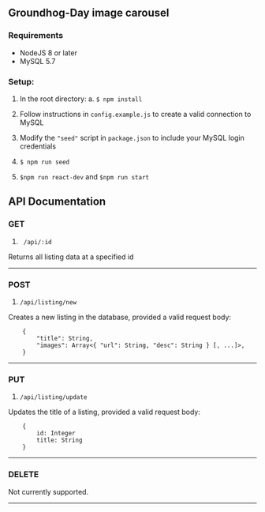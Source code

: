 ##  Groundhog-Day image carousel

### Requirements

- NodeJS 8 or later
- MySQL 5.7

### Setup:

1. In the root directory:
	a. ```$ npm install```

2. Follow instructions in ```config.example.js``` to create a valid connection to MySQL
3.  Modify the ```"seed"``` script in ```package.json``` to include your MySQL login credentials
4. ```$ npm run seed```
5. ```$npm run react-dev``` and ```$npm run start```

## API Documentation

### GET

1. ``` /api/:id```

Returns all listing data at a specified id

___

### POST

1. ```/api/listing/new```

Creates a new listing in the database, provided a valid request body:
```
	{
    	"title": String,
        "images": Array<{ "url": String, "desc": String } [, ...]>,
    }
```
___
### PUT

1. ``` /api/listing/update ```

Updates the title of a listing, provided a valid request body:

```
	{
		id: Integer
		title: String
	}
```

___
### DELETE

Not currently supported.
___